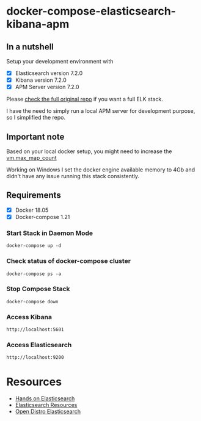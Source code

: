 # docker-compose-elasticsearch-kibana-apm

## In a nutshell
Setup your development environment with

- [x] Elasticsearch version 7.2.0
- [x] Kibana version 7.2.0
- [x] APM Server version 7.2.0

Please [check the full original repo](https://github.com/maxyermayank/docker-compose-elasticsearch-kibana) if you want a full ELK stack.

I have the need to simply run a local APM server for development purpose, so I simplified the repo.

## Important note
Based on your local docker setup, you might need to increase the [vm.max_map_count](https://www.elastic.co/guide/en/elasticsearch/reference/7.2/docker.html#docker-cli-run-prod-mode)

Working on Windows I set the docker engine available memory to 4Gb and didn't have any issue running this stack consistently.

## Requirements
- [x] Docker 18.05
- [x] Docker-compose 1.21

### Start Stack in Daemon Mode
```
docker-compose up -d
```

### Check status of docker-compose cluster
```
docker-compose ps -a
```

### Stop Compose Stack
```
docker-compose down
```

### Access Kibana
```
http://localhost:5601
```

### Access Elasticsearch
```
http://localhost:9200
```

# Resources
* [Hands on Elasticsearch](https://medium.com/@maxy_ermayank/hands-on-elasticsearch-8fa59d8aebfc)
* [Elasticsearch Resources](https://medium.com/@maxy_ermayank/elasticsearch-resources-27d24f01c1dc)
* [Open Distro Elasticsearch](https://medium.com/@maxy_ermayank/tl-dr-aws-open-distro-elasticsearch-fc642f0e592a)
